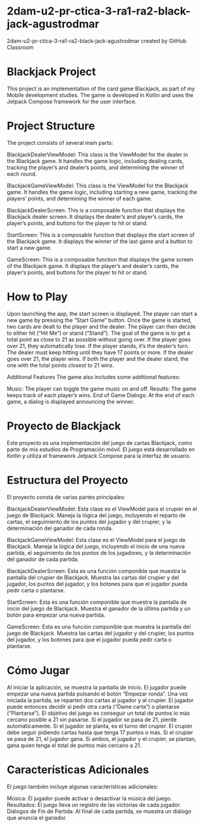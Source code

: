 # 2dam-u2-pr-ctica-3-ra1-ra2-black-jack-agustrodmar
2dam-u2-pr-ctica-3-ra1-ra2-black-jack-agustrodmar created by GitHub Classroom

# Blackjack Project
This project is an implementation of the card game Blackjack, as part of my Mobile development studies. The game is developed in Kotlin and uses the Jetpack Compose framework for the user interface.

# Project Structure
The project consists of several main parts:

BlackjackDealerViewModel: This class is the ViewModel for the dealer in the Blackjack game. It handles the game logic, including dealing cards, tracking the player’s and dealer’s points, and determining the winner of each round.

BlackjackGameViewModel: This class is the ViewModel for the Blackjack game. It handles the game logic, including starting a new game, tracking the players’ points, and determining the winner of each game.

BlackjackDealerScreen: This is a composable function that displays the Blackjack dealer screen. It displays the dealer’s and player’s cards, the player’s points, and buttons for the player to hit or stand.

StartScreen: This is a composable function that displays the start screen of the Blackjack game. It displays the winner of the last game and a button to start a new game.

GameScreen: This is a composable function that displays the game screen of the Blackjack game. It displays the player’s and dealer’s cards, the player’s points, and buttons for the player to hit or stand.

# How to Play
Upon launching the app, the start screen is displayed. The player can start a new game by pressing the “Start Game” button. Once the game is started, two cards are dealt to the player and the dealer. The player can then decide to either hit (“Hit Me”) or stand (“Stand”). The goal of the game is to get a total point as close to 21 as possible without going over. If the player goes over 21, they automatically lose. If the player stands, it’s the dealer’s turn. The dealer must keep hitting until they have 17 points or more. If the dealer goes over 21, the player wins. If both the player and the dealer stand, the one with the total points closest to 21 wins.

Additional Features
The game also includes some additional features:

Music: The player can toggle the game music on and off.
Results: The game keeps track of each player’s wins.
End of Game Dialogs: At the end of each game, a dialog is displayed announcing the winner.

# Proyecto de Blackjack
Este proyecto es una implementación del juego de cartas Blackjack, como parte de mis estudios de Programación móvil. El juego está desarrollado en Kotlin y utiliza el framework Jetpack Compose para la interfaz de usuario.

# Estructura del Proyecto
El proyecto consta de varias partes principales:

BlackjackDealerViewModel: Esta clase es el ViewModel para el crupier en el juego de Blackjack. Maneja la lógica del juego, incluyendo el reparto de cartas, el seguimiento de los puntos del jugador y del crupier, y la determinación del ganador de cada ronda.

BlackjackGameViewModel: Esta clase es el ViewModel para el juego de Blackjack. Maneja la lógica del juego, incluyendo el inicio de una nueva partida, el seguimiento de los puntos de los jugadores, y la determinación del ganador de cada partida.

BlackjackDealerScreen: Esta es una función componible que muestra la pantalla del crupier de Blackjack. Muestra las cartas del crupier y del jugador, los puntos del jugador, y los botones para que el jugador pueda pedir carta o plantarse.

StartScreen: Esta es una función componible que muestra la pantalla de inicio del juego de Blackjack. Muestra el ganador de la última partida y un botón para empezar una nueva partida.

GameScreen: Esta es una función componible que muestra la pantalla del juego de Blackjack. Muestra las cartas del jugador y del crupier, los puntos del jugador, y los botones para que el jugador pueda pedir carta o plantarse.

# Cómo Jugar
Al iniciar la aplicación, se muestra la pantalla de inicio. El jugador puede empezar una nueva partida pulsando el botón “Empezar ronda”. Una vez iniciada la partida, se reparten dos cartas al jugador y al crupier. El jugador puede entonces decidir si pedir otra carta (“Dame carta”) o plantarse (“Plantarse”). El objetivo del juego es conseguir un total de puntos lo más cercano posible a 21 sin pasarse. Si el jugador se pasa de 21, pierde automáticamente. Si el jugador se planta, es el turno del crupier. El crupier debe seguir pidiendo cartas hasta que tenga 17 puntos o más. Si el crupier se pasa de 21, el jugador gana. Si ambos, el jugador y el crupier, se plantan, gana quien tenga el total de puntos más cercano a 21.

# Características Adicionales
El juego también incluye algunas características adicionales:

Música: El jugador puede activar o desactivar la música del juego.
Resultados: El juego lleva un registro de las victorias de cada jugador.
Diálogos de Fin de Partida: Al final de cada partida, se muestra un diálogo que anuncia el ganador.
